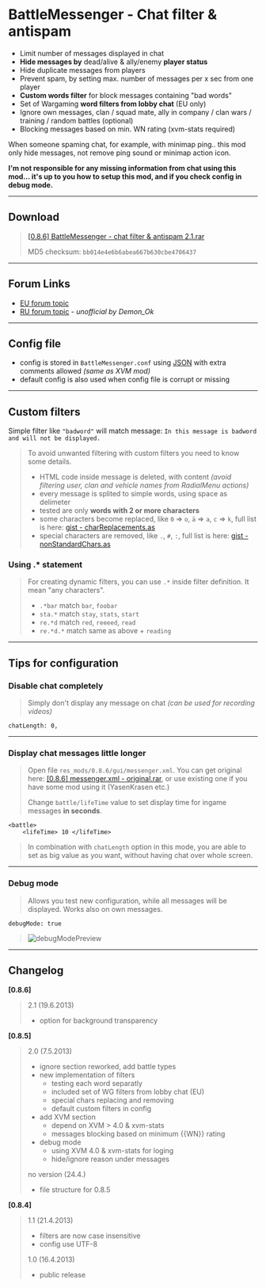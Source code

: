 ﻿# BattleMessenger - Chat filter & antispam
- Limit number of messages displayed in chat
- **Hide messages by** dead/alive & ally/enemy **player status**
- Hide duplicate messages from players
- Prevent spam, by setting max. number of messages per x sec from one player
- **Custom words filter** for block messages containing "bad words"
- Set of Wargaming **word filters from lobby chat** (EU only)
- Ignore own messages, clan / squad mate, ally in company / clan wars / training / random battles (optional)
- Blocking messages based on min. WN rating (xvm-stats required)

When someone spaming chat, for example, with minimap ping.. this mod only hide messages, not remove ping sound or minimap action icon.

**I'm not responsible for any missing information from chat using this mod... it's up to you how to setup this mod, and if you check config in debug mode.**

---

## Download
> [[0.8.6] BattleMessenger - chat filter & antispam 2.1.rar](http://www.mediafire.com/download/o1xl129amc5ambd)
>
> MD5 checksum: `bb014e4e6b6abea667b630cbe4706437`

---

## Forum Links
- [EU forum topic](http://forum.worldoftanks.eu/index.php?/topic/235204-)
- [RU forum topic](http://forum.worldoftanks.ru/index.php?/topic/802335-) *- unofficial by Demon_Ok*

---

## Config file
- config is stored in `BattleMessenger.conf` using [JSON](http://en.wikipedia.org/wiki/JavaScript_Object_Notation) with extra comments allowed *(same as XVM mod)*
- default config is also used when config file is corrupt or missing

---

## Custom filters
Simple filter like `"badword"` will match message: `In this message is badword and will not be displayed.`

>To avoid unwanted filtering with custom filters you need to know some details.
>
>- HTML code inside message is deleted, with content *(avoid filtering user, clan and vehicle names from RadialMenu actions)*
>- every message is splited to simple words, using space as delimeter
>- tested are only **words with 2 or more characters**
>- some characters become replaced, like `0` => `o`, `ä` => `a`, `c` => `k`, full list is here: [gist - charReplacements.as](https://gist.github.com/PavelMaca/3c9268e553ece98051f0#file-charreplacements-as)
>- special characters are removed, like `.`, `#`, `:`, full list is here: [gist - nonStandardChars.as](https://gist.github.com/PavelMaca/3c9268e553ece98051f0#file-nonstandardchars-as)

### Using .* statement
>For creating dynamic filters, you can use `.*` inside filter definition.
>It mean "any characters".
>
> - `.*bar` match `bar`, `foobar`
> - `sta.*` match `stay`, `stats`, `start`
> - `re.*d` match `red`, `reeeed`, `read`
> - `re.*d.*` match same as above + `reading`

---

## Tips for configuration
### Disable chat completely
>Simply don't display any message on chat *(can be used for recording videos)*

    chatLength: 0,

---

### Display chat messages little longer
>Open file `res_mods/0.8.6/gui/messenger.xml`.
>You can get original here: [[0.8.6] messenger.xml - original.rar](http://www.mediafire.com/download/t9dc09a7rg2bjo7),
>or use existing one if you have some mod using it (YasenKrasen etc.)
>
>Change `battle/lifeTime` value to set display time for ingame messages **in seconds**.

    <battle>
        <lifeTime> 10 </lifeTime>
>In combination with `chatLength` option in this mode, you are able to set as big value as you want, without having chat over whole screen.

---

### Debug mode
>Allows you test new configuration, while all messages will be displayed.
>Works also on own messages.

    debugMode: true
>![debugModePreview](http://imageshack.us/a/img837/9910/comp1t.png)

---

## Changelog
**[0.8.6]**
>2.1 (19.6.2013)
>- option for background transparency

**[0.8.5]**
>2.0 (7.5.2013)
>
>- ignore section reworked, add battle types
>- new implementation of filters
>    - testing each word separatly
>    - included set of WG filters from lobby chat (EU)
>    - special chars replacing and removing
>    - default custom filters in config
>- add XVM section
>    - depend on XVM > 4.0 & xvm-stats
>    - messages blocking based on minimum {{WN}} rating
>- debug mode
>    - using XVM 4.0 & xvm-stats for loging
>    - hide/ignore reason under messages
>
>no version (24.4.)
>
>- file structure for 0.8.5

**[0.8.4]**
>1.1 (21.4.2013)
>
>- filters are now case insensitive
>- config use UTF-8
>
>1.0 (16.4.2013)
>
>- public release